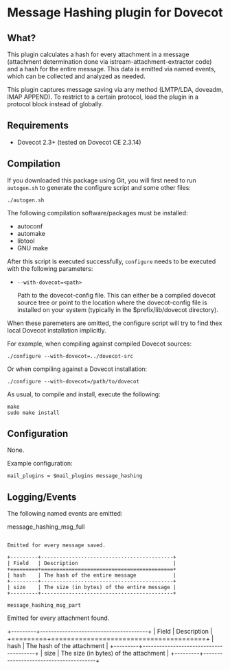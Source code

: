 Message Hashing plugin for Dovecot
==================================

What?
-----

This plugin calculates a hash for every attachment in a message (attachment
determination done via istream-attachment-extractor code) and a hash for the
entire message. This data is emitted via named events, which can be collected
and analyzed as needed.

This plugin captures message saving via any method (LMTP/LDA, doveadm, IMAP
APPEND). To restrict to a certain protocol, load the plugin in a protocol
block instead of globally.

Requirements
------------

* Dovecot 2.3+ (tested on Dovecot CE 2.3.14)

Compilation
-----------

If you downloaded this package using Git, you will first need to run
`autogen.sh` to generate the configure script and some other files:

```
./autogen.sh
```

The following compilation software/packages must be installed:

 - autoconf
 - automake
 - libtool
 - GNU make

After this script is executed successfully, `configure` needs to be executed
with the following parameters:

 - `--with-dovecot=<path>`

   Path to the dovecot-config file. This can either be a compiled dovecot
   source tree or point to the location where the dovecot-config file is
   installed on your system (typically in the $prefix/lib/dovecot directory).

When these paremeters are omitted, the configure script will try to find thex
local Dovecot installation implicitly.

For example, when compiling against compiled Dovecot sources:

```
./configure --with-dovecot=../dovecot-src
```

Or when compiling against a Dovecot installation:

```
./configure --with-dovecot=/path/to/dovecot
```

As usual, to compile and install, execute the following:

```
make
sudo make install
```

Configuration
-------------

None.

Example configuration:

```
mail_plugins = $mail_plugins message_hashing
```

Logging/Events
--------------

The following named events are emitted:

message_hashing_msg_full
~~~~~~~~~~~~~~~~~~~~~~~~

Emitted for every message saved.

+---------+-------------------------------------------+
| Field   | Description                               |
+=========+===========================================+
| hash    | The hash of the entire message            |
+---------+-------------------------------------------+
| size    | The size (in bytes) of the entire message |
+---------+-------------------------------------------+

message_hashing_msg_part
~~~~~~~~~~~~~~~~~~~~~~~~

Emitted for every attachment found.

+---------+---------------------------------------+
| Field   | Description                           |
+=========+=======================================+
| hash    | The hash of the attachment            |
+---------+---------------------------------------+
| size    | The size (in bytes) of the attachment |
+---------+---------------------------------------+
